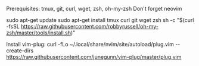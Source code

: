 Prerequisites:
tmux, git, curl, wget, zsh, oh-my-zsh
Don't forget neovim

sudo apt-get update
sudo apt-get install tmux curl git wget zsh
sh -c "$(curl -fsSL https://raw.githubusercontent.com/robbyrussell/oh-my-zsh/master/tools/install.sh)"

Install vim-plug:
curl -fLo ~/.local/share/nvim/site/autoload/plug.vim --create-dirs \
    https://raw.githubusercontent.com/junegunn/vim-plug/master/plug.vim
